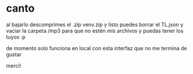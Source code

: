 # canto

al bajarlo descomprimes el .zip venv.zip y listo
puedes borrar el TL.json y vaciar la carpeta /mp3 para que no estén mis archivos y puedas tener los tuyos :p

de momento solo funciona en local con esta interfaz que no me termina de gustar

merci!
